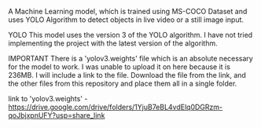 A Machine Learning model, which is trained using MS-COCO Dataset and uses YOLO Algorithm to detect objects in live video or a still image input.

YOLO This model uses the version 3 of the YOLO algorithm. I have not tried implementing the project with the latest version of the algorithm.

IMPORTANT There is a 'yolov3.weights' file which is an absolute necessary for the model to work. I was unable to upload it on here because it is 236MB. I will include a link to the file. Download the file from the link, and the other files from this repository and place them all in a single folder.

link to 'yolov3.weights' - https://drive.google.com/drive/folders/1YjuB7eBL4vdElq0DGRzm-qoJbjxpnUFY?usp=share_link
